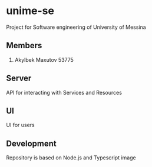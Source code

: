 # unime-se
Project for Software engineering of University of Messina

## Members
1. Akylbek Maxutov 53775

## Server
API for interacting with Services and Resources

## UI
UI for users

## Development
Repository is based on Node.js and Typescript image